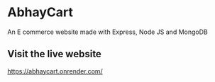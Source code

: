 # AbhayCart
An E commerce website made with Express, Node JS and MongoDB
## Visit the live website
https://abhaycart.onrender.com/
